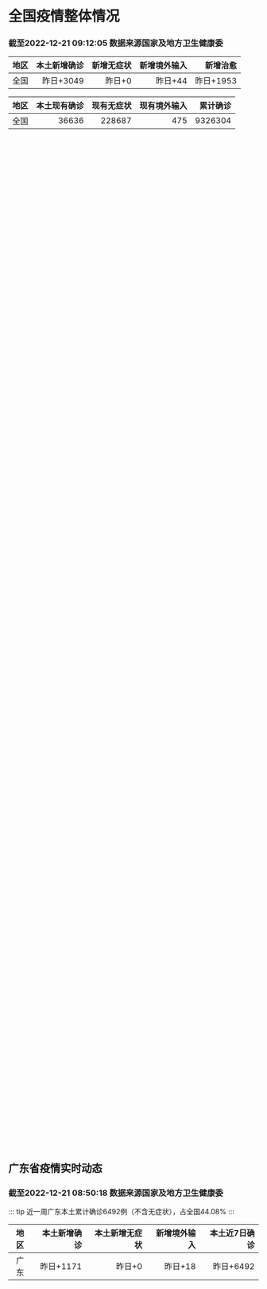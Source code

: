 
# 全国疫情整体情况
### 截至2022-12-21 09:12:05 数据来源国家及地方卫生健康委

|地区|本土新增确诊|新增无症状|新增境外输入|新增治愈|
|:--:|---:|---:|---:|---:|
|全国|昨日+3049|昨日+0|昨日+44|昨日+1953|

|地区|本土现有确诊|现有无症状|现有境外输入|累计确诊|
|:--:|---:|---:|---:|---:|
|全国|36636|228687|475|9326304|

<ChinaMap :dataList="dataList" :title="title"/>

<div id="chinaDayModify" style="width:100%;height:500px;margin-bottom:10px;"></div>
<div id="chinaAddHistoryData" style="width:100%;height:500px;margin-bottom:10px;"></div>
<div id="chinaNowHistoryData" style="width:100%;height:500px;margin-bottom:10px;"></div>
<div id="chinaTotalHistoryData" style="width:100%;height:500px;margin-bottom:10px;"></div>


## 广东省疫情实时动态
### 截至2022-12-21 08:50:18 数据来源国家及地方卫生健康委

::: tip 近一周广东本土累计确诊6492例（不含无症状），占全国44.08%
:::

|地区|本土新增确诊|本土新增无症状|新增境外输入|本土近7日确诊|
|:--:|---:|---:|---:|---:|
|广东|昨日+1171|昨日+0|昨日+18|昨日+6492|

<div id="guangdongModify" style="width:100%;height:500px;margin-bottom:10px;"></div>
<div id="guangdongTotalHistory" style="width:100%;height:500px;margin-bottom:10px;"></div>
<div id="guangzhouModifyHistory" style="width:100%;height:500px;margin-bottom:10px;"></div>


<script>
import * as echarts from 'echarts'
export default {
  data(){
    return {
      title: '新增本土确诊',
      dataList: [{name: '台湾', value: 0, addList: []},{name: '香港', value: 0, addList: []},{name: '湖北', value: 0, addList: []},{name: '上海', value: 108, addList: [{name: '未公布来源', num: 106},
]},{name: '广东', value: 1171, addList: [{name: '广州', num: 564},
{name: '深圳', num: 81},
{name: '珠海', num: 72},
{name: '汕头', num: 66},
{name: '茂名', num: 59},
]},{name: '吉林', value: 0, addList: []},{name: '北京', value: 544, addList: [{name: '未公布来源', num: 544},
]},{name: '四川', value: 86, addList: [{name: '未公布来源', num: 86},
]},{name: '海南', value: 2, addList: [{name: '未公布来源', num: 2},
]},{name: '重庆', value: 204, addList: [{name: '未公布来源', num: 204},
]},{name: '河南', value: 36, addList: [{name: '郑州', num: 36},
]},{name: '内蒙古', value: 3, addList: [{name: '未公布来源', num: 3},
]},{name: '福建', value: 184, addList: [{name: '福州', num: 80},
{name: '泉州', num: 19},
{name: '厦门', num: 13},
{name: '三明', num: 4},
{name: '漳州', num: 3},
]},{name: '浙江', value: 37, addList: [{name: '杭州', num: 31},
{name: '宁波', num: 8},
{name: '嘉兴', num: 8},
]},{name: '陕西', value: 22, addList: [{name: '未公布来源', num: 22},
]},{name: '黑龙江', value: 6, addList: [{name: '未公布来源', num: 6},
]},{name: '云南', value: 127, addList: [{name: '未公布来源', num: 127},
]},{name: '山西', value: 32, addList: [{name: '运城', num: 14},
{name: '临汾', num: 10},
{name: '晋城', num: 5},
{name: '朔州', num: 3},
]},{name: '山东', value: 17, addList: [{name: '未公布来源', num: 17},
]},{name: '江苏', value: 7, addList: [{name: '未公布来源', num: 7},
]},{name: '辽宁', value: 0, addList: []},{name: '河北', value: 15, addList: [{name: '未公布来源', num: 15},
]},{name: '湖南', value: 119, addList: [{name: '未公布来源', num: 119},
]},{name: '天津', value: 59, addList: [{name: '未公布来源', num: 59},
]},{name: '新疆', value: 0, addList: []},{name: '广西', value: 4, addList: [{name: '未公布来源', num: 4},
]},{name: '江西', value: 245, addList: [{name: '未公布来源', num: 245},
]},{name: '贵州', value: 16, addList: [{name: '未公布来源', num: 16},
]},{name: '安徽', value: 0, addList: []},{name: '澳门', value: 0, addList: []},{name: '甘肃', value: 0, addList: []},{name: '西藏', value: 0, addList: []},{name: '青海', value: 5, addList: []},{name: '宁夏', value: 0, addList: []},{name: '南海诸岛', value: 0, addList: []}]
    }
  },
  mounted () {
    const themeObj = {"color":["#2ec7c9","#b6a2de","#5ab1ef","#ffb980","#d87a80","#8d98b3","#e5cf0d","#97b552","#95706d","#dc69aa","#07a2a4","#9a7fd1","#588dd5","#f5994e","#c05050","#59678c","#c9ab00","#7eb00a","#6f5553","#c14089"],"backgroundColor":"rgba(0,0,0,0)","textStyle":{},"title":{"textStyle":{"color":"#008acd"},"subtextStyle":{"color":"#aaaaaa"}},"line":{"itemStyle":{"borderWidth":1},"lineStyle":{"width":2},"symbolSize":3,"symbol":"emptyCircle","smooth":true},"radar":{"itemStyle":{"borderWidth":1},"lineStyle":{"width":2},"symbolSize":3,"symbol":"emptyCircle","smooth":true},"bar":{"itemStyle":{"barBorderWidth":0,"barBorderColor":"#ccc"}},"pie":{"itemStyle":{"borderWidth":0,"borderColor":"#ccc"}},"scatter":{"itemStyle":{"borderWidth":0,"borderColor":"#ccc"}},"boxplot":{"itemStyle":{"borderWidth":0,"borderColor":"#ccc"}},"parallel":{"itemStyle":{"borderWidth":0,"borderColor":"#ccc"}},"sankey":{"itemStyle":{"borderWidth":0,"borderColor":"#ccc"}},"funnel":{"itemStyle":{"borderWidth":0,"borderColor":"#ccc"}},"gauge":{"itemStyle":{"borderWidth":0,"borderColor":"#ccc"}},"candlestick":{"itemStyle":{"color":"#d87a80","color0":"#2ec7c9","borderColor":"#d87a80","borderColor0":"#2ec7c9","borderWidth":1}},"graph":{"itemStyle":{"borderWidth":0,"borderColor":"#ccc"},"lineStyle":{"width":1,"color":"#aaaaaa"},"symbolSize":3,"symbol":"emptyCircle","smooth":true,"color":["#2ec7c9","#b6a2de","#5ab1ef","#ffb980","#d87a80","#8d98b3","#e5cf0d","#97b552","#95706d","#dc69aa","#07a2a4","#9a7fd1","#588dd5","#f5994e","#c05050","#59678c","#c9ab00","#7eb00a","#6f5553","#c14089"],"label":{"color":"#eeeeee"}},"map":{"itemStyle":{"areaColor":"#dddddd","borderColor":"#eeeeee","borderWidth":0.5},"label":{"color":"#d87a80"},"emphasis":{"itemStyle":{"areaColor":"rgba(254,153,78,1)","borderColor":"#444","borderWidth":1},"label":{"color":"rgb(100,0,0)"}}},"geo":{"itemStyle":{"areaColor":"#dddddd","borderColor":"#eeeeee","borderWidth":0.5},"label":{"color":"#d87a80"},"emphasis":{"itemStyle":{"areaColor":"rgba(254,153,78,1)","borderColor":"#444","borderWidth":1},"label":{"color":"rgb(100,0,0)"}}},"categoryAxis":{"axisLine":{"show":true,"lineStyle":{"color":"#008acd"}},"axisTick":{"show":true,"lineStyle":{"color":"#333"}},"axisLabel":{"show":true,"color":"#333"},"splitLine":{"show":false,"lineStyle":{"color":["#eee"]}},"splitArea":{"show":false,"areaStyle":{"color":["rgba(250,250,250,0.3)","rgba(200,200,200,0.3)"]}}},"valueAxis":{"axisLine":{"show":true,"lineStyle":{"color":"#008acd"}},"axisTick":{"show":true,"lineStyle":{"color":"#333"}},"axisLabel":{"show":true,"color":"#333"},"splitLine":{"show":true,"lineStyle":{"color":["#eee"]}},"splitArea":{"show":true,"areaStyle":{"color":["rgba(250,250,250,0.3)","rgba(200,200,200,0.3)"]}}},"logAxis":{"axisLine":{"show":true,"lineStyle":{"color":"#008acd"}},"axisTick":{"show":true,"lineStyle":{"color":"#333"}},"axisLabel":{"show":true,"color":"#333"},"splitLine":{"show":true,"lineStyle":{"color":["#eee"]}},"splitArea":{"show":true,"areaStyle":{"color":["rgba(250,250,250,0.3)","rgba(200,200,200,0.3)"]}}},"timeAxis":{"axisLine":{"show":true,"lineStyle":{"color":"#008acd"}},"axisTick":{"show":true,"lineStyle":{"color":"#333"}},"axisLabel":{"show":true,"color":"#333"},"splitLine":{"show":true,"lineStyle":{"color":["#eee"]}},"splitArea":{"show":false,"areaStyle":{"color":["rgba(250,250,250,0.3)","rgba(200,200,200,0.3)"]}}},"toolbox":{"iconStyle":{"borderColor":"#2ec7c9"},"emphasis":{"iconStyle":{"borderColor":"#18a4a6"}}},"legend":{"textStyle":{"color":"#333333"}},"tooltip":{"axisPointer":{"lineStyle":{"color":"#008acd","width":"1"},"crossStyle":{"color":"#008acd","width":"1"}}},"timeline":{"lineStyle":{"color":"#008acd","width":1},"itemStyle":{"color":"#008acd","borderWidth":1},"controlStyle":{"color":"#008acd","borderColor":"#008acd","borderWidth":0.5},"checkpointStyle":{"color":"#2ec7c9","borderColor":"#2ec7c9"},"label":{"color":"#008acd"},"emphasis":{"itemStyle":{"color":"#a9334c"},"controlStyle":{"color":"#008acd","borderColor":"#008acd","borderWidth":0.5},"label":{"color":"#008acd"}}},"visualMap":{"color":["#5ab1ef","#e0ffff"]},"dataZoom":{"backgroundColor":"rgba(47,69,84,0)","dataBackgroundColor":"#efefff","fillerColor":"rgba(182,162,222,0.2)","handleColor":"#008acd","handleSize":"100%","textStyle":{"color":"#333333"}},"markPoint":{"label":{"color":"#eeeeee"},"emphasis":{"label":{"color":"#eeeeee"}}}}

    echarts.registerTheme('dark', (themeObj))

    this.chartChDay = echarts.init(document.getElementById("chinaDayModify"), "dark")
,this.chartChAdd = echarts.init(document.getElementById("chinaAddHistoryData"), "dark")
,this.chartChNow = echarts.init(document.getElementById("chinaNowHistoryData"), "dark")
,this.chartChTotal = echarts.init(document.getElementById("chinaTotalHistoryData"), "dark")
,this.chartGdMod = echarts.init(document.getElementById("guangdongModify"), "dark")
,this.chartGdTotal = echarts.init(document.getElementById("guangdongTotalHistory"), "dark")
,this.chartGzMod = echarts.init(document.getElementById("guangzhouModifyHistory"), "dark")


    const option_gd_mod = {
      title: {
        text: '广东疫情新增趋势（人）'
      },
      tooltip: {
        trigger: 'axis',
        axisPointer: {
          type: 'cross',
          label: {
            backgroundColor: '#6a7985'
          }
        }
      },
      legend: {
        top: 20,
        data: [{name: '本土新增确诊',icon: 'rect'}, {name: '本土新增无症状',icon: 'rect'},{name: '新增境外输入',icon: 'rect'}]
      },
      grid: {
        left: '3%',
        right: '4%',
        bottom: '3%',
        containLabel: true
      },
      toolbox: {
        feature: {
          saveAsImage: {}
        }
      },
      xAxis: {
        type: 'category',
        boundaryGap: false,
        data: ["10.23","10.24","10.25","10.26","10.27","10.28","10.29","10.30","10.31","11.01","11.02","11.03","11.04","11.05","11.06","11.07","11.08","11.09","11.10","11.11","11.12","11.13","11.14","11.15","11.16","11.17","11.18","11.19","11.20","11.21","11.22","11.23","11.24","11.25","11.26","11.27","11.28","11.29","11.30","12.01","12.02","12.03","12.04","12.05","12.06","12.07","12.08","12.09","12.10","12.11","12.12","12.13","12.14","12.15","12.16","12.17","12.18","12.19","12.20",]
      },
      yAxis: {
        type: 'value'
      },
      series: [
        {
          name: '本土新增确诊',
          type: 'line',
          areaStyle: {},
          emphasis: {
            focus: 'series'
          },
          data: [23,33,45,15,27,63,83,291,242,125,103,195,219,252,224,319,592,500,546,760,727,707,586,564,1246,1338,1102,1157,984,781,860,1791,892,991,1386,1347,1168,1518,1599,1782,1666,1868,1686,2120,1719,1437,1391,1115,735,879,775,1044,857,1065,990,915,846,1075,1171,]
        },
        {
          name: '本土新增无症状',
          type: 'line',
          areaStyle: {},
          emphasis: {
            focus: 'series'
          },
          data: [70,62,67,84,88,136,195,468,458,298,356,470,669,1330,1882,2330,2611,2507,2461,2996,3541,3941,5047,6215,8576,9110,8535,8381,8101,8241,7951,7505,7584,7405,7705,7761,7725,7236,6315,6010,5053,4785,4816,3421,3200,2713,1989,1819,1791,1468,1264,1817,0,0,0,0,0,0,0,]
        },
        {
          name: '新增境外输入',
          type: 'line',
          areaStyle: {},
          emphasis: {
            focus: 'series'
          },
          data: [19,12,6,5,11,14,14,8,7,10,12,13,9,21,10,12,16,14,23,9,15,19,19,24,10,20,13,21,38,35,23,19,23,25,23,24,19,11,12,16,12,14,17,15,15,14,12,10,27,21,22,5,17,17,13,17,31,36,18,]
        }
      ]
    };

    const option_gd_total = {
      title: {
        text: '广东疫情概览（人）'
      },
      tooltip: {
        trigger: 'axis',
        axisPointer: {
          type: 'cross',
          label: {
            backgroundColor: '#6a7985'
          }
        }
      },
      legend: {
        top: 20,
        data: [{name: '累计确诊',icon: 'rect'},{name: '累计治愈',icon: 'rect'}]
      },
      grid: {
        left: '3%',
        right: '4%',
        bottom: '3%',
        containLabel: true
      },
      toolbox: {
        feature: {
          saveAsImage: {}
        }
      },
      xAxis: {
        type: 'category',
        boundaryGap: false,
        data: ["10.23","10.24","10.25","10.26","10.27","10.28","10.29","10.30","10.31","11.01","11.02","11.03","11.04","11.05","11.06","11.07","11.08","11.09","11.10","11.11","11.12","11.13","11.14","11.15","11.16","11.17","11.18","11.19","11.20","11.21","11.22","11.23","11.24","11.25","11.26","11.27","11.28","11.29","11.30","12.01","12.02","12.03","12.04","12.05","12.06","12.07","12.08","12.09","12.10","12.11","12.12","12.13","12.14","12.15","12.16","12.17","12.18","12.19","12.20",]
      },
      yAxis: {
        type: 'value'
      },
      series: [
        {
          name: '累计确诊',
          type: 'line',
          areaStyle: {},
          emphasis: {
            focus: 'series'
          },
          data: [11257,11302,11353,11373,11411,11488,11585,11884,12133,12268,12383,12591,12819,13092,13336,13657,14264,14779,15348,16117,16859,17585,18190,18778,20034,21392,22507,23685,24707,25523,26406,28216,29131,30147,31556,32927,34114,35643,37254,38666,40344,42226,43929,46450,48187,49638,51041,52166,52928,53828,54625,55674,56548,57630,58633,59565,60442,61553,62742,]
        },
        {
          name: '累计治愈',
          type: 'line',
          areaStyle: {},
          emphasis: {
            focus: 'series'
          },
          data: [10298,10298,10298,10298,10298,10298,10298,10298,10298,10298,10298,10298,10298,10298,10298,10298,11470,11470,11470,11470,11470,11470,11470,11470,11470,11470,11470,11470,11470,11470,11470,11470,11470,11470,11470,11470,11470,22472,22472,24794,24794,24794,24794,24794,24794,24794,24794,24794,24794,24794,24794,24794,24794,24794,24794,24794,24794,24794,51366,]
        }
      ]
    };

    const option_gz_mod = {
      title: {
        text: '广州疫情新增趋势（人）'
      },
      tooltip: {
        trigger: 'axis',
        axisPointer: {
          type: 'cross',
          label: {
            backgroundColor: '#6a7985'
          }
        }
      },
      legend: {
        top: 20,
        data: [{name: '本土新增确诊',icon: 'rect'},{name: '本土新增无症状',icon: 'rect'}]
      },
      grid: {
        left: '3%',
        right: '4%',
        bottom: '3%',
        containLabel: true
      },
      toolbox: {
        feature: {
          saveAsImage: {}
        }
      },
      xAxis: {
        type: 'category',
        boundaryGap: false,
        data: ["1023","1024","1025","1026","1027","1028","1029","1030","1031","1101","1102","1103","1104","1105","1106","1107","1108","1109","1110","1111","1112","1113","1114","1115","1116","1117","1118","1119","1120","1121","1122","1123","1124","1125","1126","1127","1128","1129","1130","1201","1202","1203","1204","1205","1206","1207","1208","1209","1210","1211","1212","1213","1214","1215","1216","1217","1218","1219","1220",]
      },
      yAxis: {
        type: 'value'
      },
      series: [
        {
          name: '本土新增确诊',
          type: 'line',
          areaStyle: {},
          emphasis: {
            focus: 'series'
          },
          data: [16,22,27,11,19,54,66,232,190,85,83,149,168,183,158,232,478,423,466,694,662,656,552,509,1189,1241,983,1050,882,681,722,1645,734,824,1177,1129,959,1236,1313,1468,1201,1197,1044,1505,1233,1042,968,591,286,432,366,554,370,505,451,403,374,537,564,]
        },
        {
          name: '本土新增无症状',
          type: 'line',
          areaStyle: {},
          emphasis: {
            focus: 'series'
          },
          data: [53,43,46,39,46,85,125,295,289,253,323,430,635,1259,1813,2263,2546,2430,2358,2921,3464,3876,4977,6138,8486,8989,8444,8234,7885,7957,7735,7192,7267,7058,7266,7166,6993,6454,5629,5185,4096,3771,3663,2262,2090,1640,1005,804,817,599,434,741,0,0,0,0,0,0,0,]
        }
      ]
    };

    const option_ch_day  = {
      series: [
        {
          type: 'treemap',
          data: [
            {
              name: '本土新增确诊昨日+3049',
              value: 3049,
            },
            {
              name: '新增无症状昨日+0',
              value: 1,
            },
            {
              name: '新增境外输入昨日+44',
              value: 44,
            },
            {
              name: '新增治愈昨日+1953',
              value: 1953,
            },
          ]
        }
      ]
    };

    const option_ch_add = {
      title: {
        text: '新增疫情整体走势'
      },
      tooltip: {
        trigger: 'axis',
        axisPointer: {
          type: 'cross',
          label: {
            backgroundColor: '#6a7985'
          }
        }
      },
      legend: {
        top: 20,
        data: [{name: '本土确诊',icon: 'rect'}, {name: '无症状感染',icon: 'rect'},{name: '新增境外输入',icon: 'rect'}]
      },
      grid: {
        left: '3%',
        right: '4%',
        bottom: '3%',
        containLabel: true
      },
      toolbox: {
        feature: {
          saveAsImage: {}
        }
      },
      xAxis: {
        type: 'category',
        boundaryGap: false,
        data: ["10.21","10.22","10.23","10.24","10.25","10.26","10.27","10.28","10.29","10.30","10.31","11.01","11.02","11.03","11.04","11.05","11.06","11.07","11.08","11.09","11.10","11.11","11.12","11.13","11.14","11.15","11.16","11.17","11.18","11.19","11.20","11.21","11.22","11.23","11.24","11.25","11.26","11.27","11.28","11.29","11.30","12.01","12.02","12.03","12.04","12.05","12.06","12.07","12.08","12.09","12.10","12.11","12.12","12.13","12.14","12.15","12.16","12.17","12.18","12.19","12.20",]
      },
      yAxis: {
        type: 'value'
      },
      series: [
        {
          name: '本土确诊',
          type: 'line',
          areaStyle: {},
          emphasis: {
            focus: 'series'
          },
          data: [159,155,173,205,297,193,214,324,353,479,498,409,531,704,596,526,535,843,1294,1133,1150,1452,1675,1747,1621,1568,2328,2276,2055,2204,2277,2145,2641,3927,3041,3405,3648,3748,3561,4236,4080,4233,3933,4168,4247,4988,4351,4031,3588,3034,2270,2171,2270,2249,1944,2091,2229,2028,1918,2656,3049,]
        },
        {
          name: '无症状感染',
          type: 'line',
          areaStyle: {},
          emphasis: {
            focus: 'series'
          },
          data: [658,683,751,875,944,924,1123,1153,1566,2220,2221,2346,2669,3167,3063,3894,4961,6632,6882,7691,9385,10351,13086,14325,16151,18491,20804,22853,22208,22011,24547,25754,26242,27517,29654,31504,35858,36304,34860,33376,31720,30539,28894,27433,25477,22859,20764,17134,13004,10551,8327,6455,5181,0,0,0,0,0,0,0,0,]
        },
        {
          name: '新增境外输入',
          type: 'line',
          areaStyle: {},
          emphasis: {
            focus: 'series'
          },
          data: [56,52,48,41,41,38,48,53,48,42,49,56,50,53,61,62,34,47,52,52,59,52,36,47,40,55,60,86,82,63,88,80,78,83,62,69,61,74,63,52,70,45,55,45,71,58,58,48,49,48,68,69,45,42,56,66,57,69,77,66,44,]
        }
      ]
    };

    const option_ch_now = {
      title: {
        text: '现有疫情整体走势'
      },
      tooltip: {
        trigger: 'axis',
        axisPointer: {
          type: 'cross',
          label: {
            backgroundColor: '#6a7985'
          }
        }
      },
      legend: {
        top: 20,
        data: [{name: '本土确诊',icon: 'rect'}, {name: '无症状感染',icon: 'rect'},{name: '新增境外输入',icon: 'rect'}]
      },
      grid: {
        left: '3%',
        right: '4%',
        bottom: '3%',
        containLabel: true
      },
      toolbox: {
        feature: {
          saveAsImage: {}
        }
      },
      xAxis: {
        type: 'category',
        boundaryGap: false,
        data: ["10.21","10.22","10.23","10.24","10.25","10.26","10.27","10.28","10.29","10.30","10.31","11.01","11.02","11.03","11.04","11.05","11.06","11.07","11.08","11.09","11.10","11.11","11.12","11.13","11.14","11.15","11.16","11.17","11.18","11.19","11.20","11.21","11.22","11.23","11.24","11.25","11.26","11.27","11.28","11.29","11.30","12.01","12.02","12.03","12.04","12.05","12.06","12.07","12.08","12.09","12.10","12.11","12.12","12.13","12.14","12.15","12.16","12.17","12.18","12.19","12.20",]
      },
      yAxis: {
        type: 'value'
      },
      series: [
        {
          name: '本土确诊',
          type: 'line',
          areaStyle: {},
          emphasis: {
            focus: 'series'
          },
          data: [3362,3245,3179,3062,3127,3104,3107,3252,3440,3751,4101,4324,4641,5070,5473,5792,6113,6742,7801,8635,9385,10387,11647,12855,13935,14820,16631,17901,19102,20202,21550,22606,23923,26090,27429,28985,30646,32348,33190,34851,36571,38012,38648,39571,40008,41882,42366,42724,42640,41065,38903,37461,35849,34830,34288,34283,33888,34193,34808,35509,36636,]
        },
        {
          name: '无症状感染',
          type: 'line',
          areaStyle: {},
          emphasis: {
            focus: 'series'
          },
          data: [624,629,605,592,578,562,551,549,547,527,537,530,523,527,530,532,504,502,512,520,530,532,528,534,538,525,541,576,607,627,660,690,707,723,735,760,764,781,777,765,776,736,710,657,625,599,589,542,518,494,488,507,491,444,412,424,446,460,490,467,475,]
        },
        {
          name: '新增境外输入',
          type: 'line',
          areaStyle: {},
          emphasis: {
            focus: 'series'
          },
          data: [14360,14193,14094,14026,14399,14475,14817,15140,15931,17538,19036,20631,22423,24734,26924,30018,34158,39861,45493,51292,59141,67715,79170,91603,105362,120524,136643,154412,172048,188616,207376,226934,245895,264312,281195,299495,318626,340796,360424,375154,386771,394333,394150,389264,382512,369357,354890,340392,320318,294934,272508,249168,228687,228687,228687,228687,228687,228687,228687,228687,228687,]
        }
      ]
    };

    const option_ch_total = {
      title: {
        text: '累计疫情整体走势'
      },
      tooltip: {
        trigger: 'axis',
        axisPointer: {
          type: 'cross',
          label: {
            backgroundColor: '#6a7985'
          }
        }
      },
      legend: {
        top: 20,
        data: [{name: '确诊(含港澳台)', con: 'rect'}, {name: '死亡(含港澳台)',icon: 'rect'}]
      },
      grid: {
        left: '3%',
        right: '4%',
        bottom: '3%',
        containLabel: true
      },
      toolbox: {
        feature: {
          saveAsImage: {}
        }
      },
      xAxis: {
        type: 'category',
        boundaryGap: false,
        data: ["10.21","10.22","10.23","10.24","10.25","10.26","10.27","10.28","10.29","10.30","10.31","11.01","11.02","11.03","11.04","11.05","11.06","11.07","11.08","11.09","11.10","11.11","11.12","11.13","11.14","11.15","11.16","11.17","11.18","11.19","11.20","11.21","11.22","11.23","11.24","11.25","11.26","11.27","11.28","11.29","11.30","12.01","12.02","12.03","12.04","12.05","12.06","12.07","12.08","12.09","12.10","12.11","12.12","12.13","12.14","12.15","12.16","12.17","12.18","12.19","12.20",]
      },
      yAxis: {
        type: 'value'
      },
      series: [
        {
          name: '确诊(含港澳台)',
          type: 'line',
          areaStyle: {},
          emphasis: {
            focus: 'series'
          },
          data: [8064765,8101522,8137786,8137786,8137786,8246496,8283181,8318921,8352484,8385213,8409023,8444367,8478830,8510115,8538758,8565587,8591083,8609153,8635852,8662662,8686925,8709454,8731122,8752310,8771347,8792321,8818365,8841863,8862956,8882454,8901981,8917011,8938818,8961750,8981987,9000592,9018455,9036539,9051741,9074256,9074256,9074256,9074256,9074256,9074256,9190921,9212751,9212751,9212751,9212751,9293435,9293435,9326304,9326304,9326304,9326304,9326304,9326304,9326304,9326304,9326304,]
        },
        {
          name: '死亡(含港澳台)',
          type: 'line',
          areaStyle: {},
          emphasis: {
            focus: 'series'
          },
          data: [26823,26823,26823,26823,26823,26823,26823,26823,26823,26823,26823,26823,26823,26823,26823,26823,26823,28900,28939,28939,28939,28939,28939,28939,28939,28939,28939,28939,28939,28939,28939,28939,28939,28939,28939,28939,28939,28939,28939,28939,28939,28939,28939,28939,28939,28939,28939,28939,28939,28939,28939,28939,28939,28939,28939,28939,28939,28939,28939,28939,28939,]
        }
      ]
    };

    this.chartGdMod.setOption(option_gd_mod);
    this.chartGdTotal.setOption(option_gd_total);
    this.chartGzMod.setOption(option_gz_mod);
    this.chartChDay.setOption(option_ch_day);
    this.chartChAdd.setOption(option_ch_add);
    this.chartChNow.setOption(option_ch_now);
    this.chartChTotal.setOption(option_ch_total);

    window.onresize = () => {
      this.chartGdMod.resize()
      this.chartGdTotal.resize()
      this.chartGzMod.resize()
      this.chartChDay.resize()
      this.chartChAdd.resize()
      this.chartChNow.resize()
      this.chartChTotal.resize()
    }
  }
}
</script>

## 广东省各地区疫情情况

::: danger 0个中高风险地区
:::

|地区|本土新增确诊|本土新增无症状|本土近7日确诊|中高风险地区|
|:--:|---:|---:|---:|---:|
|广州|+564|0|+3023|0|
|深圳|+81|0|+480|0|
|珠海|+72|0|+207|0|
|汕头|+66|0|+514|0|
|茂名|+59|0|+120|0|
|佛山|+48|0|+258|0|
|潮州|+42|0|+253|0|
|阳江|+42|0|+195|0|
|肇庆|+40|0|+69|0|
|中山|+33|0|+210|0|
|湛江|+31|0|+139|0|
|惠州|+30|0|+302|0|
|清远|+21|0|+43|0|
|云浮|+20|0|+320|0|
|梅州|+11|0|+62|0|
|韶关|+10|0|+61|0|
|汕尾|+9|0|+55|0|
|揭阳|+9|0|+16|0|
|东莞|+7|0|+35|0|
|江门|+3|0|+111|0|
|河源|0|0|+19|0|
|未公布来源|0|0|0|0|


## 广东疫情热点动态

  
### 12-21 08:48
::: tip 广东12月20日新增本土确诊病例1171例
据广东卫健委，12月20日0-24时，广东省新增本土确诊病例1171例（广州564例，深圳81例，珠海72例，汕头66例，佛山48例，韶关10例，梅州11例，惠州30例，汕尾9例，东莞7例，中山33例...

信息来源：界面新闻

[阅读全文](https://h5.baike.qq.com/mobile/landing.html?docid=20221221A00XK200&isNews=1&adtag=wxjk.yqssc.yqdt)
:::

### 12-20 18:03
::: tip 汕头新增40个核酸检测采样服务点，全市采样点名单在这
  记者从汕头市卫生健康局获悉，因近期不少汕头市民前往各核酸采样服务点采样，部分服务点采样人员较多，汕头市卫生健康局于12月19日紧急增加40个核酸检测采样服务点，同时增加核酸采样台数，延长服务时间，...

信息来源：南方PLUS

[阅读全文](https://h5.baike.qq.com/mobile/landing.html?docid=20221220A065S000&isNews=1&adtag=wxjk.yqssc.yqdt)
:::

### 12-20 17:21
::: tip 广州预计明年1月达疫情高峰 正全力储备医疗资源
(抗击新冠肺炎)广州预计明年1月达疫情高峰 正全力储备医疗资源 中新社广州12月19日电 (王华 吴秋韵)广州市卫生健康委员会19日在发布会上通报称，预测该市疫情将在2023年1月上旬达到高峰，该市正...

信息来源：中国侨网

[阅读全文](https://h5.baike.qq.com/mobile/landing.html?docid=20221220A05J6C00&isNews=1&adtag=wxjk.yqssc.yqdt)
:::

### 12-20 08:47
::: tip 广东12月19日新增本土确诊病例1075例
广东卫健委通报，12月19日0-24时，全省新增本土确诊病例1075例（广州537例，深圳69例，珠海36例，汕头51例，佛山51例，韶关6例，梅州14例，惠州30例，汕尾27例，中山33例，江门3例...

信息来源：界面新闻

[阅读全文](https://h5.baike.qq.com/mobile/landing.html?docid=20221220A00WM500&isNews=1&adtag=wxjk.yqssc.yqdt)
:::

### 12-20 07:38
::: tip 快递送药上门！广州邮政加快防疫物资与民生物资送达
广州日报讯 (全媒体记者张露 通讯员李秋枚)面对广大市民的药品需求持续增长，如何高效、有序地为市民解决防疫物资紧缺、群众买药难问题，广州邮政对接线上平台、互联网医院线上对接，升级“线上问诊+邮政寄药”...

信息来源：北京青年报官网

[阅读全文](https://h5.baike.qq.com/mobile/landing.html?docid=20221220A00N2A00&isNews=1&adtag=wxjk.yqssc.yqdt)
:::

### 12-20 07:28
::: tip 早安南都（12月20日）广州疫情或在明年一月上旬达到高峰
【晴间多云，天气干燥】@广东天气 预计，今日白天气温回升，今日夜间到明日有弱冷空气补充影响我省，气温小幅下降。20-22日我省大部晴间多云，天气干燥，昼夜温差大，早晚寒冷，粤北和珠江三角洲北部市县有5...

信息来源：南方都市报

[阅读全文](https://h5.baike.qq.com/mobile/landing.html?docid=20221220A00LQM00&isNews=1&adtag=wxjk.yqssc.yqdt)
:::

### 12-20 08:40
::: tip 2022年12月20日广东省新冠肺炎疫情情况
                                                        　　12月19日0-24时，全省新增本土确诊病例1075例（广州537例，深圳69例，珠...

信息来源：广东省卫生健康委员会

[阅读全文](https://h5.baike.qq.com/mobile/landing.html?docid=WJW20221220YO6NZ24W&isNews=1&adtag=wxjk.yqssc.yqdt)
:::

### 12-19 23:02
::: tip 再一例！新冠阳性孕妇在阳江市人民医院顺利诞下宝宝
  12月17日18时24分，一位新冠阳性孕妇在阳江市人民医院综合病区隔离病房顺利分娩，诞下一名女宝宝，母女平安。据了解，当时该孕妇因身体不适通过阳江市人民医院互联网“福民新冠门诊”线上问诊，医院了解...

信息来源：南方PLUS

[阅读全文](https://h5.baike.qq.com/mobile/landing.html?docid=20221219A08YK400&isNews=1&adtag=wxjk.yqssc.yqdt)
:::

### 12-19 20:35
::: tip 多地提前部署应对疫情高峰 加强医疗储备提升救治能力
 (抗击新冠肺炎)中国多地提前部署应对疫情高峰 加强医疗储备提升救治能力 中新社北京12月19日电 题：中国多地提前部署应对疫情高峰 加强医疗储备提升救治能力 作者 马帅莎 近日，中国多地预测本地区将...

信息来源：中国新闻网

[阅读全文](https://h5.baike.qq.com/mobile/landing.html?docid=20221219A07T0J00&isNews=1&adtag=wxjk.yqssc.yqdt)
:::

### 12-19 20:26
::: tip 广州：加强医疗资源储备应对即将到来疫情高峰
在12月19日举行的广州市政府新闻发布会上，广州市卫生健康委副主任张屹说，专家预测广州疫情将在2023年1月上旬达到高峰，为此，广州正加强医疗资源储备，提升救治能力，全方位、多层面积极应对即将到来的疫...

信息来源：新华社新闻

[阅读全文](https://h5.baike.qq.com/mobile/landing.html?docid=20221219A07PWZ00&isNews=1&adtag=wxjk.yqssc.yqdt)
:::


## 广州疫情热点动态

  
### 12-21 08:48
::: tip 广东12月20日新增本土确诊病例1171例
据广东卫健委，12月20日0-24时，广东省新增本土确诊病例1171例（广州564例，深圳81例，珠海72例，汕头66例，佛山48例，韶关10例，梅州11例，惠州30例，汕尾9例，东莞7例，中山33例...

信息来源：界面新闻

[阅读全文](https://h5.baike.qq.com/mobile/landing.html?docid=20221221A00XK200&isNews=1&adtag=wxjk.yqssc.yqdt)
:::

### 12-20 18:03
::: tip 汕头新增40个核酸检测采样服务点，全市采样点名单在这
  记者从汕头市卫生健康局获悉，因近期不少汕头市民前往各核酸采样服务点采样，部分服务点采样人员较多，汕头市卫生健康局于12月19日紧急增加40个核酸检测采样服务点，同时增加核酸采样台数，延长服务时间，...

信息来源：南方PLUS

[阅读全文](https://h5.baike.qq.com/mobile/landing.html?docid=20221220A065S000&isNews=1&adtag=wxjk.yqssc.yqdt)
:::

### 12-20 17:21
::: tip 广州预计明年1月达疫情高峰 正全力储备医疗资源
(抗击新冠肺炎)广州预计明年1月达疫情高峰 正全力储备医疗资源 中新社广州12月19日电 (王华 吴秋韵)广州市卫生健康委员会19日在发布会上通报称，预测该市疫情将在2023年1月上旬达到高峰，该市正...

信息来源：中国侨网

[阅读全文](https://h5.baike.qq.com/mobile/landing.html?docid=20221220A05J6C00&isNews=1&adtag=wxjk.yqssc.yqdt)
:::

### 12-20 08:47
::: tip 广东12月19日新增本土确诊病例1075例
广东卫健委通报，12月19日0-24时，全省新增本土确诊病例1075例（广州537例，深圳69例，珠海36例，汕头51例，佛山51例，韶关6例，梅州14例，惠州30例，汕尾27例，中山33例，江门3例...

信息来源：界面新闻

[阅读全文](https://h5.baike.qq.com/mobile/landing.html?docid=20221220A00WM500&isNews=1&adtag=wxjk.yqssc.yqdt)
:::

### 12-20 07:38
::: tip 快递送药上门！广州邮政加快防疫物资与民生物资送达
广州日报讯 (全媒体记者张露 通讯员李秋枚)面对广大市民的药品需求持续增长，如何高效、有序地为市民解决防疫物资紧缺、群众买药难问题，广州邮政对接线上平台、互联网医院线上对接，升级“线上问诊+邮政寄药”...

信息来源：北京青年报官网

[阅读全文](https://h5.baike.qq.com/mobile/landing.html?docid=20221220A00N2A00&isNews=1&adtag=wxjk.yqssc.yqdt)
:::

### 12-20 07:28
::: tip 早安南都（12月20日）广州疫情或在明年一月上旬达到高峰
【晴间多云，天气干燥】@广东天气 预计，今日白天气温回升，今日夜间到明日有弱冷空气补充影响我省，气温小幅下降。20-22日我省大部晴间多云，天气干燥，昼夜温差大，早晚寒冷，粤北和珠江三角洲北部市县有5...

信息来源：南方都市报

[阅读全文](https://h5.baike.qq.com/mobile/landing.html?docid=20221220A00LQM00&isNews=1&adtag=wxjk.yqssc.yqdt)
:::

### 12-20 08:40
::: tip 2022年12月20日广东省新冠肺炎疫情情况
                                                        　　12月19日0-24时，全省新增本土确诊病例1075例（广州537例，深圳69例，珠...

信息来源：广东省卫生健康委员会

[阅读全文](https://h5.baike.qq.com/mobile/landing.html?docid=WJW20221220YO6NZ24W&isNews=1&adtag=wxjk.yqssc.yqdt)
:::

### 12-19 23:02
::: tip 再一例！新冠阳性孕妇在阳江市人民医院顺利诞下宝宝
  12月17日18时24分，一位新冠阳性孕妇在阳江市人民医院综合病区隔离病房顺利分娩，诞下一名女宝宝，母女平安。据了解，当时该孕妇因身体不适通过阳江市人民医院互联网“福民新冠门诊”线上问诊，医院了解...

信息来源：南方PLUS

[阅读全文](https://h5.baike.qq.com/mobile/landing.html?docid=20221219A08YK400&isNews=1&adtag=wxjk.yqssc.yqdt)
:::

### 12-19 20:35
::: tip 多地提前部署应对疫情高峰 加强医疗储备提升救治能力
 (抗击新冠肺炎)中国多地提前部署应对疫情高峰 加强医疗储备提升救治能力 中新社北京12月19日电 题：中国多地提前部署应对疫情高峰 加强医疗储备提升救治能力 作者 马帅莎 近日，中国多地预测本地区将...

信息来源：中国新闻网

[阅读全文](https://h5.baike.qq.com/mobile/landing.html?docid=20221219A07T0J00&isNews=1&adtag=wxjk.yqssc.yqdt)
:::

### 12-19 20:26
::: tip 广州：加强医疗资源储备应对即将到来疫情高峰
在12月19日举行的广州市政府新闻发布会上，广州市卫生健康委副主任张屹说，专家预测广州疫情将在2023年1月上旬达到高峰，为此，广州正加强医疗资源储备，提升救治能力，全方位、多层面积极应对即将到来的疫...

信息来源：新华社新闻

[阅读全文](https://h5.baike.qq.com/mobile/landing.html?docid=20221219A07PWZ00&isNews=1&adtag=wxjk.yqssc.yqdt)
:::

